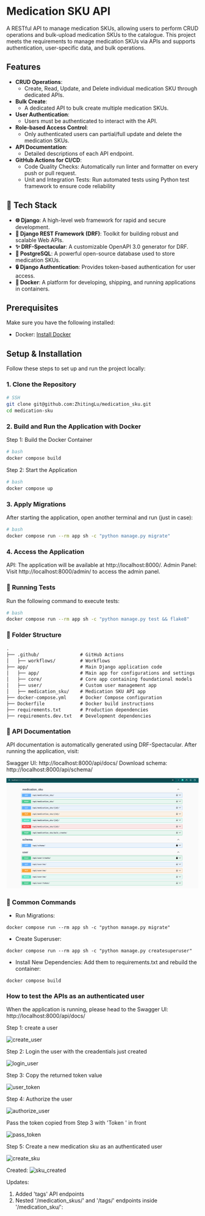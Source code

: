 # Medication SKU API

A RESTful API to manage medication SKUs, allowing users to perform CRUD operations and bulk-upload medication SKUs to the catalogue. This project meets the requirements to manage medication SKUs via APIs and supports authentication, user-specific data, and bulk operations.

## Features

- **CRUD Operations**: 
  - Create, Read, Update, and Delete individual medication SKU through dedicated APIs.
- **Bulk Create**: 
  - A dedicated API to bulk create multiple medication SKUs.
- **User Authentication**: 
  - Users must be authenticated to interact with the API.
- **Role-based Access Control**: 
  - Only authenticated users can partial/full update and delete the medication SKUs.
- **API Documentation**: 
  - Detailed descriptions of each API endpoint.
- **GitHub Actions for CI/CD**:
  - Code Quality Checks: Automatically run linter and formatter on every push or pull request.
  - Unit and Integration Tests: Run automated tests using Python test framework to ensure code reliability

## 🚀 Tech Stack
- **🌐 Django**: A high-level web framework for rapid and secure development.
- **📖 Django REST Framework (DRF)**: Toolkit for building robust and scalable Web APIs.
- **✨ DRF-Spectacular**: A customizable OpenAPI 3.0 generator for DRF.
- **🐘 PostgreSQL**: A powerful open-source database used to store medication SKUs.
- **🔒 Django Authentication**: Provides token-based authentication for user access.
- **🐳 Docker**: A platform for developing, shipping, and running applications in containers.

## Prerequisites

Make sure you have the following installed:

- Docker: [Install Docker](https://docs.docker.com/engine/install/)

## Setup & Installation

Follow these steps to set up and run the project locally:

### 1. Clone the Repository

```bash
# SSH
git clone git@github.com:ZhitingLu/medication_sku.git
cd medication-sku
```

### 2. Build and Run the Application with Docker
Step 1: Build the Docker Container

```bash
# bash
docker compose build
```

Step 2: Start the Application

```bash
# bash
docker compose up
```

### 3. Apply Migrations
After starting the application, open another terminal and run (just in case):

```bash
# bash
docker compose run --rm app sh -c "python manage.py migrate"
```

### 4. Access the Application
API: The application will be available at http://localhost:8000/.
Admin Panel: Visit http://localhost:8000/admin/ to access the admin panel.

### 🧪 Running Tests
Run the following command to execute tests:

```bash
# bash
docker compose run --rm app sh -c "python manage.py test && flake8"
```

### 📂 Folder Structure
```
.
├── .github/               # GitHub Actions
│   ├── workflows/         # Workflows
├── app/                   # Main Django application code
│   ├── app/               # Main app for configurations and settings
│   ├── core/              # Core app containing foundational models
│   ├── user/              # Custom user management app
│   ├── medication_sku/    # Medication SKU API app
├── docker-compose.yml     # Docker Compose configuration
├── Dockerfile             # Docker build instructions
├── requirements.txt       # Production dependencies
├── requirements.dev.txt   # Development dependencies
```

### 📖 API Documentation
API documentation is automatically generated using DRF-Spectacular. After running the application, visit:

Swagger UI: http://localhost:8000/api/docs/
Download schema: http://localhost:8000/api/schema/

![img.png](img.png)

### 🔧 Common Commands
- Run Migrations: 
```
docker compose run --rm app sh -c "python manage.py migrate"
```
- Create Superuser: 
```
docker compose run --rm app sh -c "python manage.py createsuperuser"
```
- Install New Dependencies: Add them to requirements.txt and rebuild the container:
```
docker compose build
```

### How to test the APIs as an authenticated user
When the application is running, please head to the Swagger UI: http://localhost:8000/api/docs/

Step 1: create a user

![create_user](https://github.com/user-attachments/assets/a79dc5fc-c495-4f2a-a1e4-e0fbe981f4e7)

Step 2: Login the user with the creadentials just created

![login_user](https://github.com/user-attachments/assets/9fe77f6d-e43c-4d9f-917e-4de5ac83ec66)

Step 3: Copy the returned token value

![user_token](https://github.com/user-attachments/assets/e3e53b7e-6990-4370-8513-50bdc97b432d)


Step 4: Authorize the user

![authorize_user](https://github.com/user-attachments/assets/3fa1bc6e-e5dd-41a2-b954-ba595db8231f)


Pass the token copied from Step 3 with 'Token ' in front

![pass_token](https://github.com/user-attachments/assets/ca083b05-5a69-4f3c-9200-a643c2756495)


Step 5: Create a new medication sku as an authenticated user

![create_sku](https://github.com/user-attachments/assets/c6a48d7d-66be-4705-ba7e-37cbfb350262)


Created:
![sku_created](https://github.com/user-attachments/assets/a832b464-e766-40ac-8b76-e0a6a465a5e2)

Updates:
1. Added 'tags' API endpoints
2. Nested '/medication_skus/' and '/tags/' endpoints inside '/medication_sku/':







